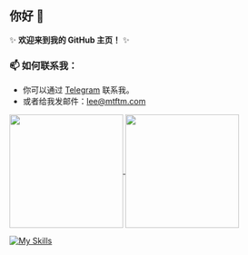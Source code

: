 ## 你好 👋 

✨ **欢迎来到我的 GitHub 主页！** ✨

### 📫 如何联系我：
- 你可以通过 [Telegram](https://t.me/leetfs) 联系我。
- 或者给我发邮件：lee@mtftm.com

<a href="https://github.com/Leetfs/">
  <img height=200 align="center" src="https://github-readme-stats.vercel.app/api?username=Leetfs&card_width=200" />
</a>
<a href="https://github.com/Leetfs/">
  <img height=200 align="center" src="https://github-readme-stats.vercel.app/api/top-langs?username=Leetfs&layout=compact&langs_count=8&card_width=200" />
</a>

[![My Skills](https://skillicons.dev/icons?i=vscode,unity,ae,au,ai,ps,pr,blender,c,cs,cpp,cloudflare,css,debian,docker,git,github,githubactions,html,md,ubuntu)](https://skillicons.dev)